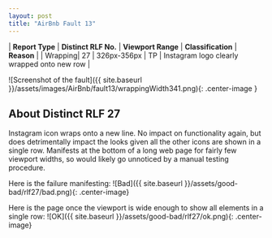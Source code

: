 ```yaml
---
layout: post
title: "AirBnb Fault 13"
---
```

| **Report Type** | **Distinct RLF No.** | **Viewport Range** | **Classification** | **Reason** |
| Wrapping| 27 | 326px-356px | TP | Instagram logo clearly wrapped onto new row | 

![Screenshot of the fault]({{ site.baseurl }}/assets/images/AirBnb/fault13/wrappingWidth341.png){: .center-image }

## About Distinct RLF 27

Instagram icon wraps onto a new line. No impact on functionality again, but does detrimentally impact the looks given all the other icons are shown in a single row. Manifests at the bottom of a long web page for fairly few viewport widths, so would likely go unnoticed by a manual testing procedure.

Here is the failure manifesting:
![Bad]({{ site.baseurl }}/assets/good-bad/rlf27/bad.png){: .center-image}

Here is the page once the viewport is wide enough to show all elements in a single row:
![OK]({{ site.baseurl }}/assets/good-bad/rlf27/ok.png){: .center-image}

